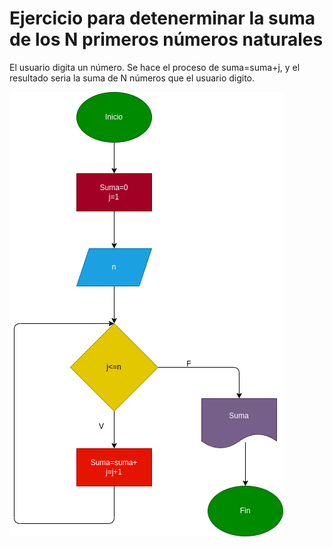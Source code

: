 # Ejercicio para detenerminar la suma de los N primeros números naturales

El usuario digita un número. Se hace el proceso de suma=suma+j, y el resultado seria la suma de N números que el usuario digito. 






![diagrama de fujo](diagrama.png)